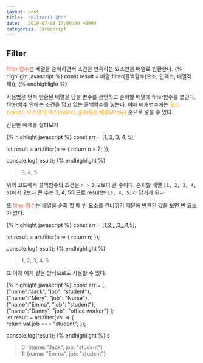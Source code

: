 ```yaml
---
layout: post
title:  "Filter() 함수"
date:   2019-07-08 17:00:00 +0900
categories: Javascript
---
```

<style>
    .clr1 {color: tomato;}
    .clr2 {color: orange;}
</style>

## Filter
<span class="clr1">filter 함수</span>는 배열을 순회하면서 조건을 만족하는 요소만을 배열로 반환한다. 
{% highlight javascript %}
const result = 배열.filter(콜백함수(요소, 인덱스, 배열객체));
{% endhighlight %}

사용법은 먼저 반환된 배열을 담을 변수를 선언하고 순회할 배열에 filter함수를 붙인다. filter함수 안에는 조건을 담고 있는 콜백함수를 넣는다. 
이때 매개변수에는 <span class="clr2">요소(value), 요소의 인덱스(index), 순회하는 배열(Array)</span> 순으로 넣을 수 있다.

간단한 예제를 살펴보자 

{% highlight javascript %}
const arr = [1, 2, 3, 4, 5];

let result = arr.filter(n => { 
	return n > 2;
});

console.log(result);
{% endhighlight %}

> 3, 4, 5

위의 코드에서 콜백함수의 조건은 `n > 2`, 2보다 큰 수이다. 순회할 배열 `[1, 2, 3, 4, 5]`에서 2보다 큰 수는 3, 4, 5이므로 result는 `[3, 4, 5]`가 담기게 된다.

또 <span class="clr1">filter 함수</span>는 배열을 순회 할 때 빈 요소를 건너뛰기 때문에 반환된 값을 보면 빈 요소가 없다.

{% highlight javascript %}
const arr = [1,2,,,,3,,,4,5];

let result = arr.filter(n => { 
	return n;
});

console.log(result);
{% endhighlight %}

> 1, 2, 3, 4, 5

또 아래 예제 같은 방식으로도 사용할 수 있다.

{% highlight javascript %}
const arr = [    
  {"name":"Jack", "job": "student"},    
  {"name":"Mery", "job": "Nurse"},    
  {"name":"Emma", "job": "student"},    
  {"name":"Danny", "job": "office worker"}
];    
let result = arr.filter(val => {    
  return val.job === "student";
});  

console.log(result);
{% endhighlight %}
 s
> 0: {name: "Jack", job: "student"}  
> 1: {name: "Emma", job: "student"}
